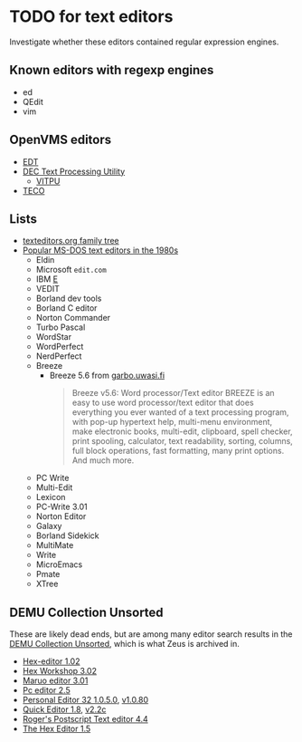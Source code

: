# TODO for text editors

Investigate whether these editors contained regular expression engines.

## Known editors with regexp engines

- ed
- QEdit
- vim

## OpenVMS editors

- [EDT](https://en.wikipedia.org/wiki/EDT_(Digital))
- [DEC Text Processing Utility](https://en.wikipedia.org/wiki/DEC_Text_Processing_Utility)
  - [VITPU](https://en.wikipedia.org/wiki/DEC_Text_Processing_Utility#Implementations)
- [TECO](https://en.wikipedia.org/wiki/TECO_(text_editor))

## Lists

- [texteditors.org family tree](https://texteditors.org/cgi-bin/wiki.pl?FamilyTree)
- [Popular MS-DOS text editors in the 1980s](https://retrocomputing.stackexchange.com/questions/26873/what-were-the-most-popular-text-editors-for-ms-dos-in-the-1980s)
  - Eldin
  - Microsoft `edit.com`
  - IBM [E](https://en.wikipedia.org/wiki/E_(PC_DOS))
  - VEDIT
  - Borland dev tools
  - Borland C editor
  - Norton Commander
  - Turbo Pascal
  - WordStar
  - WordPerfect
  - NerdPerfect
  - Breeze
    - Breeze 5.6 from [garbo.uwasi.fi](http://www.retroarchive.org/cdrom/garbo_dos/editor/breeze56.zip)
      > Breeze v5.6: Word processor/Text editor
      > BREEZE is an easy to use word processor/text
      > editor that does everything you ever wanted
      > of a text processing program, with pop-up
      > hypertext help, multi-menu environment, make
      > electronic books, multi-edit, clipboard,
      > spell checker, print spooling, calculator,
      > text readability, sorting, columns, full
      > block operations, fast formatting, many
      > print options. And much more.
  - PC Write
  - Multi-Edit
  - Lexicon
  - PC-Write 3.01
  - Norton Editor
  - Galaxy
  - Borland Sidekick
  - MultiMate
  - Write
  - MicroEmacs
  - Pmate
  - XTree

## DEMU Collection Unsorted

These are likely dead ends, but are among many editor search results in the
[DEMU Collection Unsorted](https://archive.org/search?query=subject%3A%22DEMU+Collection+Unsorted%22+editor),
which is what Zeus is archived in.

- [Hex-editor 1.02](https://archive.org/details/hdced102_zip)
- [Hex Workshop 3.02](https://archive.org/details/hw32v302_zip)
- [Maruo editor 3.01](https://archive.org/details/maruo301_zip)
- [Pc editor 2.5](https://archive.org/details/pcedi250_zip)
- [Personal Editor 32 1.0.5.0](https://archive.org/details/pe321050_zip),
  [v1.0.80](https://archive.org/details/pe321080_zip)
- [Quick Editor 1.8](https://archive.org/details/qiked18_zip),
  [v2.2c](https://archive.org/details/qiked22c_zip)
- [Roger's Postscript Text editor 4.4](https://archive.org/details/ROPS3244_ZIP)
- [The Hex Editor 1.5](https://archive.org/details/hexun15_zip)
